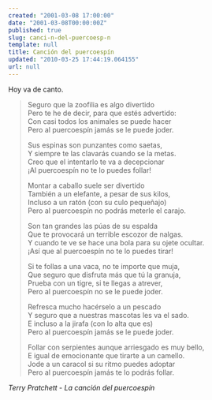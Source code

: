 ```yaml
---
created: "2001-03-08 17:00:00"
date: "2001-03-08T00:00:00Z"
published: true
slug: canci-n-del-puercoesp-n
template: null
title: Canción del puercoespín
updated: "2010-03-25 17:44:19.064155"
url: null
---
```


Hoy va de canto.

> Seguro que la zoofilia es algo divertido  
> Pero te he de decir, para que estés advertido:  
> Con casi todos los animales se puede hacer  
> Pero al puercoespín jamás se le puede joder.  
>
> Sus espinas son punzantes como saetas,  
> Y siempre te las clavarás cuando se la metas.  
> Creo que el intentarlo te va a decepcionar  
> ¡Al puercoespín no te lo puedes follar!  
>
> Montar a caballo suele ser divertido  
> También a un elefante, a pesar de sus kilos,  
> Incluso a un ratón (con su culo pequeñajo)  
> Pero al puercoespín no podrás meterle el carajo.  
>
> Son tan grandes las púas de su espalda  
> Que te provocará un terrible escozor de nalgas.  
> Y cuando te ve se hace una bola para su ojete ocultar.  
> ¡Así que al puercoespín no te lo puedes tirar!  
>
> Si te follas a una vaca, no te importe que muja,  
> Que seguro que disfruta más que tú la granuja,  
> Prueba con un tigre, si te llegas a atrever,  
> Pero al puercoespín no se le puede joder.  
>
> Refresca mucho hacérselo a un pescado  
> Y seguro que a nuestras mascotas les va el sado.  
> E incluso a la jirafa (con lo alta que es)  
> Pero al puercoespín jamás se le puede joder.  
>
> Follar con serpientes aunque arriesgado es muy bello,  
> E igual de emocionante que tirarte a un camello.  
> Jode a un caracol si su ritmo puedes adoptar  
> Pero al puercoespín jamás te lo podrás follar.

_Terry Pratchett_ - _La canción del puercoespín_

